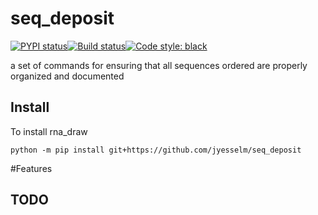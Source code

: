 # seq_deposit

[![PYPI status]( https://badge.fury.io/py/seq_deposit.png)](http://badge.fury.io/py/seq_deposit)[![Build status](https://travis-ci.com/jyesselm/seq_deposit.png?branch=main)](https://travis-ci.com/jyesselm/seq_deposit)[![Code style: black](https://img.shields.io/badge/code%20style-black-000000.svg)](https://github.com/psf/black)

a set of commands for ensuring that all sequences ordered are properly organized and documented

## Install

To install rna_draw 

```shell
python -m pip install git+https://github.com/jyesselm/seq_deposit
```


#Features

## TODO
